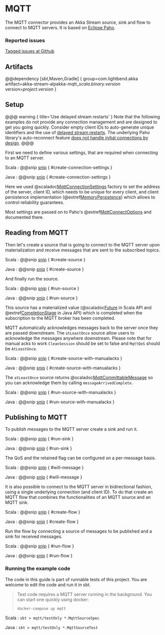 # MQTT

The MQTT connector provides an Akka Stream source, sink and flow to connect to MQTT servers. It is based on [Eclipse Paho](https://www.eclipse.org/paho/clients/java/). 

### Reported issues

[Tagged issues at Github](https://github.com/akka/alpakka/labels/p%3Amqtt)

## Artifacts

@@dependency [sbt,Maven,Gradle] {
  group=com.lightbend.akka
  artifact=akka-stream-alpakka-mqtt_$scala.binary.version$
  version=$project.version$
}

## Setup

@@@ warning { title='Use delayed stream restarts' }
Note that the following examples do not provide any connection management and are designed to get you going quickly. Consider empty client IDs to auto-generate unique identifiers and the use of [delayed stream restarts](https://doc.akka.io/docs/akka/current/stream/stream-error.html?language=scala#delayed-restarts-with-a-backoff-stage). The underlying Paho library's auto-reconnect feature [does not handle initial connections by design](https://github.com/eclipse/paho.mqtt.golang/issues/77).
@@@

First we need to define various settings, that are required when connecting to an MQTT server.

Scala
: @@snip [snip](/mqtt/src/test/scala/akka/stream/alpakka/mqtt/scaladsl/MqttSourceSpec.scala) { #create-connection-settings }

Java
: @@snip [snip](/mqtt/src/test/java/akka/stream/alpakka/mqtt/javadsl/MqttSourceTest.java) { #create-connection-settings }

Here we used @scaladoc[MqttConnectionSettings](akka.stream.alpakka.mqtt.MqttConnectionSettings$) factory to set the address of the server, client ID, which needs to be unique for every client, and client persistence implementation (@extref[MemoryPersistence](paho-api:org/eclipse/paho/client/mqttv3/persist/MemoryPersistence)) which allows to control reliability guarantees.

Most settings are passed on to Paho's @extref[MqttConnectOptions](paho-api:org/eclipse/paho/client/mqttv3/MqttConnectOptions) and documented there. 


## Reading from MQTT

Then let's create a source that is going to connect to the MQTT server upon materialization and receive messages that are sent to the subscribed topics.

Scala
: @@snip [snip](/mqtt/src/test/scala/akka/stream/alpakka/mqtt/scaladsl/MqttSourceSpec.scala) { #create-source }

Java
: @@snip [snip](/mqtt/src/test/java/akka/stream/alpakka/mqtt/javadsl/MqttSourceTest.java) { #create-source }


And finally run the source.

Scala
: @@snip [snip](/mqtt/src/test/scala/akka/stream/alpakka/mqtt/scaladsl/MqttSourceSpec.scala) { #run-source }

Java
: @@snip [snip](/mqtt/src/test/java/akka/stream/alpakka/mqtt/javadsl/MqttSourceTest.java) { #run-source }

This source has a materialized value (@scaladoc[Future](scala.concurrent.Future) in Scala API and @extref[CompletionStage](java-api:java/util/concurrent/CompletionStage) in Java API) which is completed when the subscription to the MQTT broker has been completed.

MQTT automatically acknowledges messages back to the server once they are passed downstream. The `atLeastOnce` source allow users to acknowledge the messages anywhere downstream.
Please note that for manual acks to work `CleanSession` should be set to false and `MqttQoS` should be `AtLeastOnce`.

Scala
: @@snip [snip](/mqtt/src/test/scala/akka/stream/alpakka/mqtt/scaladsl/MqttSourceSpec.scala) { #create-source-with-manualacks }

Java
: @@snip [snip](/mqtt/src/test/java/akka/stream/alpakka/mqtt/javadsl/MqttSourceTest.java) { #create-source-with-manualacks }


The `atLeastOnce` source returns @scaladoc[MqttCommittableMessage](akka.stream.alpakka.mqtt.scaladsl.MqttCommittableMessage) so you can acknowledge them by calling `messageArrivedComplete`.

Scala
: @@snip [snip](/mqtt/src/test/scala/akka/stream/alpakka/mqtt/scaladsl/MqttSourceSpec.scala) { #run-source-with-manualacks }

Java
: @@snip [snip](/mqtt/src/test/java/akka/stream/alpakka/mqtt/javadsl/MqttSourceTest.java) { #run-source-with-manualacks }


## Publishing to MQTT

To publish messages to the MQTT server create a sink and run it.

Scala
: @@snip [snip](/mqtt/src/test/scala/akka/stream/alpakka/mqtt/scaladsl/MqttSourceSpec.scala) { #run-sink }

Java
: @@snip [snip](/mqtt/src/test/java/akka/stream/alpakka/mqtt/javadsl/MqttSourceTest.java) { #run-sink }


The QoS and the retained flag can be configured on a per-message basis.

Scala
: @@snip [snip](/mqtt/src/test/scala/akka/stream/alpakka/mqtt/scaladsl/MqttSourceSpec.scala) { #will-message }

Java
: @@snip [snip](/mqtt/src/test/java/akka/stream/alpakka/mqtt/javadsl/MqttSourceTest.java) { #will-message }


It is also possible to connect to the MQTT server in bidirectional fashion, using a single underlying connection (and client ID). To do that create an MQTT flow that combines the functionalities of an MQTT source and an MQTT sink.

Scala
: @@snip [snip](/mqtt/src/test/scala/akka/stream/alpakka/mqtt/scaladsl/MqttFlowSpec.scala) { #create-flow }

Java
: @@snip [snip](/mqtt/src/test/java/akka/stream/alpakka/mqtt/javadsl/MqttFlowTest.java) { #create-flow }


Run the flow by connecting a source of messages to be published and a sink for received messages.

Scala
: @@snip [snip](/mqtt/src/test/scala/akka/stream/alpakka/mqtt/scaladsl/MqttFlowSpec.scala) { #run-flow }

Java
: @@snip [snip](/mqtt/src/test/java/akka/stream/alpakka/mqtt/javadsl/MqttFlowTest.java) { #run-flow }

### Running the example code

The code in this guide is part of runnable tests of this project. You are welcome to edit the code and run it in sbt.

> Test code requires a MQTT server running in the background. You can start one quickly using docker:
>
> `docker-compose up mqtt`

Scala
:   ```
    sbt
    > mqtt/testOnly *.MqttSourceSpec
    ```

Java
:   ```
    sbt
    > mqtt/testOnly *.MqttSourceTest
    ```
